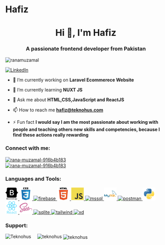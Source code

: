 # Hafiz

<h1 align="center">Hi 👋, I'm Hafiz</h1>
<h3 align="center">A passionate frontend developer from Pakistan</h3>

<p align="left"> <img src="https://komarev.com/ghpvc/?username=ranamuzamal&label=Profile%20views&color=0e75b6&style=flat" alt="ranamuzamal" /> </p>

[![LinkedIn](https://img.shields.io/badge/LinkedIn-%230077B5.svg?logo=linkedin&logoColor=white)](https://www.linkedin.com/in/hafiz-zahid-usman-685722200/) 

- 🔭 I’m currently working on **Laravel Ecommerece Website**

- 🌱 I’m currently learning **NUXT JS**

- 💬 Ask me about **HTML,CSS,JavaScript and ReactJS**

- 📫 How to reach me **hafiz@teknohus.com**

- ⚡ Fun fact **I would say I am the most passionate about working with people and teaching others new skills and competencies, because I find these actions really rewarding**
<h3 align="left">Connect with me:</h3>
<p align="left">
  
  

<a href="https://www.linkedin.com/in/hafiz-zahid-usman-685722200/" target="blank"><img align="center" src="https://raw.githubusercontent.com/rahuldkjain/github-profile-readme-generator/master/src/images/icons/Social/linked-in-alt.svg" alt="rana-muzamal-916b4b183" height="30" width="40" style="padding-right:200px"></a>
  <span style = "margin-top: 6px;">
  <a href="https://www.upwork.com/freelancers/~01c8bcf4a642889dd8" target="blank"><img align="center" src="https://user-images.githubusercontent.com/98559033/203159271-82a7c7a1-cd9c-4bb1-9770-0feb26b667b8.png" alt="rana-muzamal-916b4b183" height="45" width="40" /></a>
    </span>
</p>

<h3 align="left">Languages and Tools:</h3>
<p align="left"> <a href="https://getbootstrap.com" target="_blank" rel="noreferrer"> <img src="https://raw.githubusercontent.com/devicons/devicon/master/icons/bootstrap/bootstrap-plain-wordmark.svg" alt="bootstrap" width="40" height="40"/> </a> <a href="https://www.w3schools.com/css/" target="_blank" rel="noreferrer"> <img src="https://raw.githubusercontent.com/devicons/devicon/master/icons/css3/css3-original-wordmark.svg" alt="css3" width="40" height="40"/> </a>  <a href="https://firebase.google.com/" target="_blank" rel="noreferrer"> <img src="https://www.vectorlogo.zone/logos/firebase/firebase-icon.svg" alt="firebase" width="40" height="40"/> </a> <a href="https://www.w3.org/html/" target="_blank" rel="noreferrer"> <img src="https://raw.githubusercontent.com/devicons/devicon/master/icons/html5/html5-original-wordmark.svg" alt="html5" width="40" height="40"/> </a> <a href="https://developer.mozilla.org/en-US/docs/Web/JavaScript" target="_blank" rel="noreferrer"> <img src="https://raw.githubusercontent.com/devicons/devicon/master/icons/javascript/javascript-original.svg" alt="javascript" width="40" height="40"/> </a> <a href="https://www.microsoft.com/en-us/sql-server" target="_blank" rel="noreferrer"> <img src="https://www.svgrepo.com/show/303229/microsoft-sql-server-logo.svg" alt="mssql" width="40" height="40"/> </a> <a href="https://www.mysql.com/" target="_blank" rel="noreferrer"> <img src="https://raw.githubusercontent.com/devicons/devicon/master/icons/mysql/mysql-original-wordmark.svg" alt="mysql" width="40" height="40"/> </a> <a href="https://postman.com" target="_blank" rel="noreferrer"> <img src="https://www.vectorlogo.zone/logos/getpostman/getpostman-icon.svg" alt="postman" width="40" height="40"/> </a> <a href="https://www.python.org" target="_blank" rel="noreferrer"> <img src="https://raw.githubusercontent.com/devicons/devicon/master/icons/python/python-original.svg" alt="python" width="40" height="40"/> </a> <a href="https://reactjs.org/" target="_blank" rel="noreferrer"> <img src="https://raw.githubusercontent.com/devicons/devicon/master/icons/react/react-original-wordmark.svg" alt="react" width="40" height="40"/> </a> <a href="https://sass-lang.com" target="_blank" rel="noreferrer"> <img src="https://raw.githubusercontent.com/devicons/devicon/master/icons/sass/sass-original.svg" alt="sass" width="40" height="40"/> </a> <a href="https://www.sqlite.org/" target="_blank" rel="noreferrer"> <img src="https://www.vectorlogo.zone/logos/sqlite/sqlite-icon.svg" alt="sqlite" width="40" height="40"/> </a> <a href="https://tailwindcss.com/" target="_blank" rel="noreferrer"> <img src="https://www.vectorlogo.zone/logos/tailwindcss/tailwindcss-icon.svg" alt="tailwind" width="40" height="40"/> </a> <a href="https://www.adobe.com/products/xd.html" target="_blank" rel="noreferrer"> <img src="https://cdn.worldvectorlogo.com/logos/adobe-xd.svg" alt="xd" width="40" height="40"/> </a> </p>

<h3 align="left">Support:</h3>
<p><a href="https://www.teknohus.com"> <img align="left" src="https://user-images.githubusercontent.com/98559033/203414370-230163b1-5feb-42c3-bf23-271c37b2a4fd.jpeg" height="100" width="100" alt="Teknohus" /></a></p>

<p><img align="left" src="https://github-readme-stats.vercel.app/api/top-langs?username=teknohus&show_icons=true&locale=en&layout=compact" alt="teknohus" /></p>

<p>&nbsp;<img align="center" src="https://github-readme-stats.vercel.app/api?username=teknohus&show_icons=true&locale=en" alt="teknohus" /></p>
